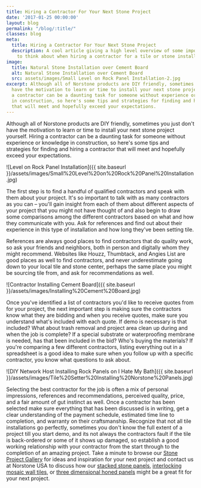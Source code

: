 ```yaml
---
title: Hiring a Contractor For Your Next Stone Project
date: '2017-01-25 00:00:00'
layout: blog
permalink: "/blog/:title/"
classes: blog
meta:
  title: Hiring a Contractor For Your Next Stone Project
  description: A cool article giving a high level overview of some important things
    to think about when hiring a contractor for a tile or stone installation.
image:
  title: Natural Stone Installation over Cement Board
  alt: Natural Stone Installation over Cement Board
  src: assets/images/Small Level on Rock Panel Installation-2.jpg
excerpt: Although all of Norstone products are DIY friendly, sometimes you just don't
  have the motivation to learn or time to install your next stone project yourself.  Hiring
  a contractor can be a daunting task for someone without experience or knowledge
  in construction, so here's some tips and strategies for finding and hiring a contractor
  that will meet and hopefully exceed your expectations.
---
```

Although all of Norstone products are DIY friendly, sometimes you just don't have the motivation to learn or time to install your next stone project yourself. Hiring a contractor can be a daunting task for someone without experience or knowledge in construction, so here's some tips and strategies for finding and hiring a contractor that will meet and hopefully exceed your expectations.

![Level on Rock Panel Installation]({{ site.baseurl }}/assets/images/Small%20Level%20on%20Rock%20Panel%20Installation.jpg)

The first step is to find a handful of qualified contractors and speak with them about your project. It's so important to talk with as many contractors as you can – you'll gain insight from each of them about different aspects of your project that you might not have thought of and also begin to draw some comparisons among the different contractors based on what and how they communicate with you. Ask for references and find out about their experience in this type of installation and how long they've been setting tile.

References are always good places to find contractors that do quality work, so ask your friends and neighbors, both in person and digitally whom they might recommend. Websites like Houzz, Thumbtack, and Angies List are good places as well to find contractors, and never underestimate going down to your local tile and stone center, perhaps the same place you might be sourcing tile from, and ask for recommendations as well.

![Contractor Installing Cement Board]({{ site.baseurl }}/assets/images/Installing%20Cement%20Board.jpg)

Once you've identified a list of contractors you'd like to receive quotes from for your project, the next important step is making sure the contractors know what they are bidding and when you receive quotes, make sure you understand what's included with each quote. If demo is necessary is that included? What about trash removal and project area clean up during and when the job is complete? If a special substrate or waterproofing membrane is needed, has that been included in the bid? Who's buying the materials? If you're comparing a few different contractors, listing everything out in a spreadsheet is a good idea to make sure when you follow up with a specific contractor, you know what questions to ask about.

![DIY Network Host Installing Rock Panels on I Hate My Bath]({{ site.baseurl }}/assets/images/Tile%20Setter%20Installing%20Norstone%20Panels.jpg)

Selecting the best contractor for the job is often a mix of personal impressions, references and recommendations, perceived quality, price, and a fair amount of gut instinct as well. Once a contractor has been selected make sure everything that has been discussed is in writing, get a clear understanding of the payment schedule, estimated time line to completion, and warranty on their craftsmanship. Recognize that not all tile installations go perfectly, sometimes you don't know the full extent of a project till you start demo, and its not always the contractors fault if the tile is back-ordered or some of it shows up damaged, so establish a good working relationship with your contractor from the start through to the completion of an amazing project. Take a minute to browse our [Stone Project Gallery](/gallery/project/) for ideas and inspiration for your next project and contact us at Norstone USA to discuss how our [stacked stone panels](/products/stacked-stone-cladding/), [interlocking mosaic wall tiles](/products/modern-wall-tile/), or [three dimensional honed panels](/products/basalt-stone-panels/) might be a great fit for your next project.
